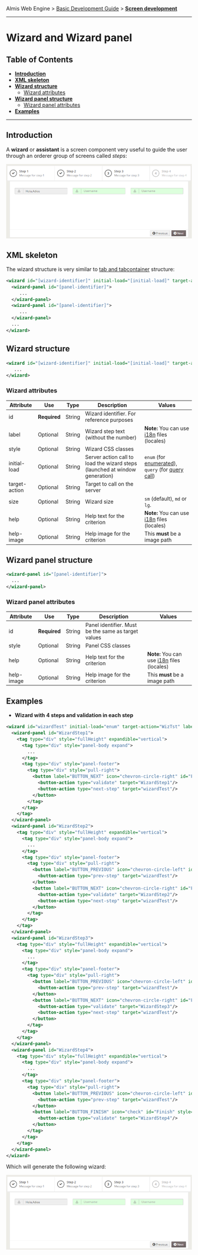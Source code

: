 Almis Web Engine > [Basic Development Guide](basic-developer-guide.md) > **[Screen development](basic-screen-development.md)**

---

# **Wizard and Wizard panel**

## Table of Contents

* **[Introduction](#introduction)**
* **[XML skeleton](#xml-skeleton)**
* **[Wizard structure](#wizard-structure)**
  * [Wizard attributes](#wizard-attributes)
* **[Wizard panel structure](#wizard-panel-structure)**
  * [Wizard panel attributes](#wizard-panel-attributes)
* **[Examples](#examples)**

---

## Introduction

A **wizard** or **assistant** is a screen component very useful to guide the user through an orderer group of screens called *steps*:

![Wizard](images/Wizard.png)

## XML skeleton

The wizard structure is very similar to [tab and tabcontainer](tab-and-tabcontainer.md) structure:

```xml
<wizard id="[wizard-identifier]" initial-load="[initial-load]" target-action="[target-action]" label="[wizard-step-label]">
  <wizard-panel id="[panel-identifier]">
     ...
  </wizard-panel>
  <wizard-panel id="[panel-identifier]">
     ...
  </wizard-panel>
  ...
</wizard>
```

## Wizard structure

```xml
<wizard id="[wizard-identifier]" initial-load="[initial-load]" target-action="[target-action]" label="[wizard-step-label]">
   ...
</wizard>
```

### Wizard attributes

| Attribute   | Use          | Type      |  Description                |   Values                                           |
| ----------- | ------------ |-----------|-----------------------------|----------------------------------------------------|
| id          | **Required** | String    | Wizard identifier. For reference purposes |                                   |
| label       | Optional     | String    | Wizard step text (without the number) | **Note:** You can use [i18n](i18n-internationalization.md) files (locales) |
| style       | Optional     | String    | Wizard CSS classes       |   |
| initial-load | Optional   | String    | Server action call to load the wizard steps (launched at window generation) | `enum` (for [enumerated](enumerate-definition.md)), `query` (for [query call](query-definition.md)) |
| target-action | Optional   | String    | Target to call on the server|                                                    |
| size        | Optional     | String    | Wizard size              | `sm` (default), `md` or `lg`.                      |
| help        | Optional     | String    | Help text for the criterion | **Note:** You can use [i18n](i18n-internationalization.md) files (locales) |
| help-image  | Optional     | String    | Help image for the criterion | This **must** be a image path |

## Wizard panel structure

```xml
<wizard-panel id="[panel-identifier]">
  ...
</wizard-panel>
```

### Wizard panel attributes

| Attribute   | Use          | Type      |  Description                |   Values                                           |
| ----------- | ------------ |-----------|-----------------------------|----------------------------------------------------|
| id          | **Required** | String    | Panel identifier. Must be the same as target values |                                   |
| style       | Optional     | String    | Panel CSS classes       |   |
| help        | Optional     | String    | Help text for the criterion | **Note:** You can use [i18n](i18n-internationalization.md) files (locales) |
| help-image  | Optional     | String    | Help image for the criterion | This **must** be a image path |

## Examples

* **Wizard with 4 steps and validation in each step**

```xml
<wizard id="wizardTest" initial-load="enum" target-action="WizTst" label="SCREEN_TEXT_STEP">
  <wizard-panel id="WizardStep1">
    <tag type="div" style="fullHeight" expandible="vertical">
      <tag type="div" style="panel-body expand">
        ...
      </tag>
      <tag type="div" style="panel-footer">
        <tag type="div" style="pull-right">
          <button label="BUTTON_NEXT" icon="chevron-circle-right" id="FwStep2" style="btn-primary">
            <button-action type="validate" target="WizardStep1"/>
            <button-action type="next-step" target="wizardTest"/>
          </button>
        </tag>
      </tag>
    </tag>
  </wizard-panel>
  <wizard-panel id="WizardStep2">
    <tag type="div" style="fullHeight" expandible="vertical">
      <tag type="div" style="panel-body expand">
        ...
      </tag>
      <tag type="div" style="panel-footer">
        <tag type="div" style="pull-right">
          <button label="BUTTON_PREVIOUS" icon="chevron-circle-left" id="BkStep1">
            <button-action type="prev-step" target="wizardTest"/>
          </button>
          <button label="BUTTON_NEXT" icon="chevron-circle-right" id="FwStep3" style="btn-primary">
            <button-action type="validate" target="WizardStep2"/>
            <button-action type="next-step" target="wizardTest"/>
          </button>
        </tag>
      </tag>
    </tag>
  </wizard-panel>
  <wizard-panel id="WizardStep3">
    <tag type="div" style="fullHeight" expandible="vertical">
      <tag type="div" style="panel-body expand">
        ...
      </tag>
      <tag type="div" style="panel-footer">
        <tag type="div" style="pull-right">
          <button label="BUTTON_PREVIOUS" icon="chevron-circle-left" id="BkStep2">
            <button-action type="prev-step" target="wizardTest"/>
          </button>
          <button label="BUTTON_NEXT" icon="chevron-circle-right" id="FwStep4" style="btn-primary">
            <button-action type="validate" target="WizardStep3"/>
            <button-action type="next-step" target="wizardTest"/> 
          </button>
        </tag>
      </tag>
    </tag>
  </wizard-panel>
  <wizard-panel id="WizardStep4">
    <tag type="div" style="fullHeight" expandible="vertical">
      <tag type="div" style="panel-body expand">
        ...
      </tag>
      <tag type="div" style="panel-footer">
        <tag type="div" style="pull-right">
          <button label="BUTTON_PREVIOUS" icon="chevron-circle-left" id="BkStep3">
            <button-action type="prev-step" target="wizardTest"/>
          </button>
          <button label="BUTTON_FINISH" icon="check" id="Finish" style="btn-primary">
            <button-action type="validate" target="WizardStep4"/>
          </button>
        </tag>
      </tag>
    </tag>
  </wizard-panel>
</wizard>
```

Which will generate the following wizard:

![Wizard](images/Wizard.png)